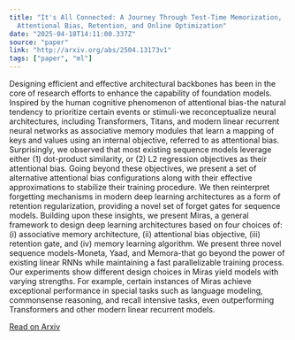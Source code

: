 ```yaml
---
title: "It's All Connected: A Journey Through Test-Time Memorization,
  Attentional Bias, Retention, and Online Optimization"
date: "2025-04-18T14:11:00.337Z"
source: "paper"
link: "http://arxiv.org/abs/2504.13173v1"
tags: ["paper", "ml"]
---
```


Designing efficient and effective architectural backbones has been in the core of research efforts to enhance the capability of foundation models. Inspired by the human cognitive phenomenon of attentional bias-the natural tendency to prioritize certain events or stimuli-we reconceptualize neural architectures, including Transformers, Titans, and modern linear recurrent neural networks as associative memory modules that learn a mapping of keys and values using an internal objective, referred to as attentional bias. Surprisingly, we observed that most existing sequence models leverage either (1) dot-product similarity, or (2) L2 regression objectives as their attentional bias. Going beyond these objectives, we present a set of alternative attentional bias configurations along with their effective approximations to stabilize their training procedure. We then reinterpret forgetting mechanisms in modern deep learning architectures as a form of retention regularization, providing a novel set of forget gates for sequence models. Building upon these insights, we present Miras, a general framework to design deep learning architectures based on four choices of: (i) associative memory architecture, (ii) attentional bias objective, (iii) retention gate, and (iv) memory learning algorithm. We present three novel sequence models-Moneta, Yaad, and Memora-that go beyond the power of existing linear RNNs while maintaining a fast parallelizable training process. Our experiments show different design choices in Miras yield models with varying strengths. For example, certain instances of Miras achieve exceptional performance in special tasks such as language modeling, commonsense reasoning, and recall intensive tasks, even outperforming Transformers and other modern linear recurrent models.

[Read on Arxiv](http://arxiv.org/abs/2504.13173v1)
